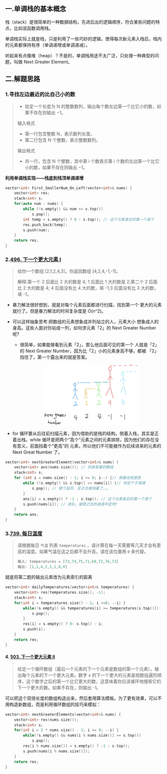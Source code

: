 ## 一.单调栈的基本概念

栈（stack）是很简单的一种数据结构，先进后出的逻辑顺序，符合某些问题的特点，比如说函数调用栈。

单调栈实际上就是栈，只是利用了一些巧妙的逻辑，使得每次新元素入栈后，栈内的元素都保持有序（单调递增或单调递减）。

听起来有点像堆（heap）？不是的，单调栈用途不太广泛，只处理一种典型的问题，叫做 Next Greater Element。

## 二.解题思路

### 1.寻找左边最近的比自己小的数

> - 给定一个长度为 N 的整数数列，输出每个数左边第一个比它小的数，如果不存在则输出 −1。
>
> 输入格式
>
> - 第一行包含整数 N，表示数列长度。
> - 第二行包含 N 个整数，表示整数数列。
>
> 输出格式
>
> - 共一行，包含 N 个整数，其中第 i 个数表示第 i 个数的左边第一个比它小的数，如果不存在则输出 −1。

**利用单调栈实现——栈底到栈顶单调递增**

```c++
vector<int> First_SmallerNum_On_Left(vector<int>& nums) {
    vector<int> res;
    stack<int> s;
    for(auto num : nums) {
        while (!s.empty() && num <= s.top()) 
            s.pop(); 
        int temp = s.empty() ? 0 : s.top(); // 这个元素身后的第一个高个
        res.push_back(temp);
        s.push(num);
    }
    return res;
}
```

### 2.[496. 下一个更大元素 I](https://leetcode-cn.com/problems/next-greater-element-i/) 

> 给你一个数组 [2,1,2,4,3]，你返回数组 [4,2,4,-1,-1]。
>
> 解释:第一个 2 后面比 2 大的数是 4; 1 后面比 1 大的数是 2;第二个 2 后面 比 2 大的数是 4; 4 后面没有比 4 大的数，填 -1;3 后面没有比 3 大的数，填 -1。

+ 暴力解法很好想到，就是对每个元素后面都进行扫描，找到第一个 更大的元素就行了。但是暴力解法的时间复杂度是 O(n^2)。

+ 可以这样抽象思考:把数组的元素想象成并列站立的人，元素大小 想象成人的身高。这些人面对你站成一列，如何求元素「2」的 Next Greater Number 呢?

  + 很简单，如果能够看到元素「2」，那么他后面可⻅的第一个 人就是「2」的 Next Greater Number，因为比「2」小的元素身高不够，都被 「2」挡住了，第一个露出来的就是答案。

    <div align = center><img src="../images/Stack1.png" width="300px" /></div>

+ for 循环要从后往前扫描元素，因为借助的是栈的结构，倒着入栈，其实是正着出栈。while 循环是把两个“高个”元素之间的元素排除，因为他们的存在没有意义，前面挡着个“更高”的 元素，所以他们不可能被作为后续进来的元素的 Next Great Number 了。

```c++
vector<int> nextGreaterElement(vector<int>& nums) { 
    vector<int> ans(nums.size()); // 存放答案的数组
    stack<int> s;
    for (int i = nums.size() - 1; i >= 0; i--) {// 倒着往栈里放
        while (!s.empty() && s.top() <= nums[i]) {// 判定个子高矮 
            s.pop(); // 矮个起开，反正也被挡着了。。。
        }
        ans[i] = s.empty() ? -1 : s.top(); // 这个元素身后的第一个高个 
        s.push(nums[i]); // 进队，接受之后的身高判定吧!
    }
    return ans; 
}
```

### 3.[739. 每日温度](https://leetcode-cn.com/problems/daily-temperatures/)

>  请根据每日 `气温` 列表 `temperatures` ，请计算在每一天需要等几天才会有更高的温度。如果气温在这之后都不会升高，请在该位置用 `0` 来代替。
>
> ```c++
> 输入: temperatures = [73,74,75,71,69,72,76,73]
> 输出: [1,1,4,2,1,1,0,0]
> ```

就是将第二题的输出元素改为元素索引的距离

```c++
vector<int> dailyTemperatures(vector<int>& temperatures) {
    vector<int> res(temperatures.size(), -1);
    stack<int> s;
    for(int i = temperatures.size() - 1; i >=0; --i) {
        while(!s.empty() && temperatures[i] >= temperatures[s.top()]) {
          	s.pop();
        }
        res[i] = s.empty() ? 0: s.top() - i;
        s.push(i);
    }
    return res;
}
```

#### 4. [503. 下一个更大元素 II](https://leetcode-cn.com/problems/next-greater-element-ii/)

> 给定一个循环数组（最后一个元素的下一个元素是数组的第一个元素），输出每个元素的下一个更大元素。数字 x 的下一个更大的元素是按数组遍历顺序，这个数字之后的第一个比它更大的数，这意味着你应该循环地搜索它的下一个更大的数。如果不存在，则输出 -1。
>

可以把这个双倍⻓度的数组构造出来，然后套用算法模板。为了更有效果，可以不用构造新数组，而是利用循环数组的技巧来模拟：

```c++
vector<int> nextGreaterElements(vector<int>& nums) {
    vector<int> res(nums.size());
    stack<int> s;
    for(int i = 2 * nums.size() - 1; i >= 0; --i) {
        while(!s.empty() && nums[i % nums.size()] >= s.top())
            s.pop();
        res[i % nums.size()] = s.empty() ? -1 : s.top();
        s.push(nums[i % nums.size()]);
    }
    return res;
}
```

